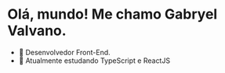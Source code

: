 # Olá, mundo! Me chamo Gabryel Valvano. 

- 🔭 Desenvolvedor Front-End.
- 🌱 Atualmente estudando TypeScript e ReactJS

